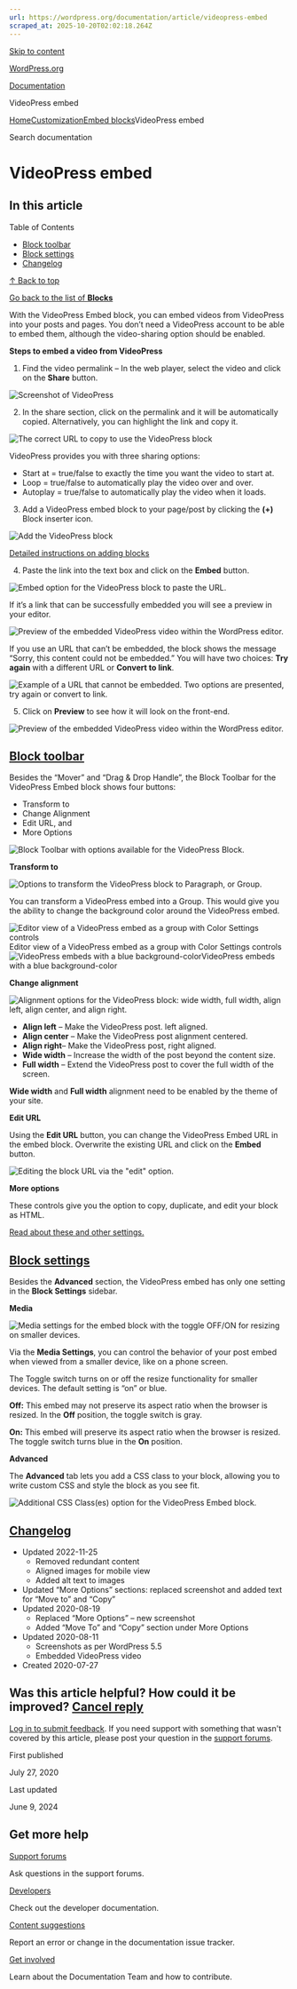 ```yaml
---
url: https://wordpress.org/documentation/article/videopress-embed
scraped_at: 2025-10-20T02:02:18.264Z
---
```


[Skip to content](https://wordpress.org/documentation/article/videopress-embed/#wp--skip-link--target)

[WordPress.org](https://wordpress.org/)

[Documentation](https://wordpress.org/documentation)

VideoPress embed

[Home](https://wordpress.org/documentation)[Customization](https://wordpress.org/documentation/customization/)[Embed blocks](https://wordpress.org/documentation/category/embed-blocks/)VideoPress embed

Search documentation

# VideoPress embed

## In this article

Table of Contents

- [Block toolbar](https://wordpress.org/documentation/article/videopress-embed/#block-toolbar)
- [Block settings](https://wordpress.org/documentation/article/videopress-embed/#block-settings)
- [Changelog](https://wordpress.org/documentation/article/videopress-embed/#changelog)

[↑ Back to top](https://wordpress.org/documentation/article/videopress-embed/#wp--skip-link--target)

[Go back to the list of **Blocks**](https://wordpress.org/documentation/article/blocks/)

With the VideoPress Embed block, you can embed videos from VideoPress into your posts and pages. You don’t need a VideoPress account to be able to embed them, although the video-sharing option should be enabled.

**Steps to embed a video from VideoPress**

1. Find the video permalink – In the web player, select the video and click on the **Share** button.

![Screenshot of  VideoPress](https://wordpress.org/documentation/files/2022/12/image15-1.png)

2. In the share section, click on the permalink and it will be automatically copied. Alternatively, you can highlight the link and copy it.

![The correct URL to copy to use the VideoPress block](https://wordpress.org/documentation/files/2022/12/image14-1-1.png)

VideoPress provides you with three sharing options:

- Start at = true/false to exactly the time you want the video to start at.
- Loop = true/false to automatically play the video over and over.
- Autoplay = true/false to automatically play the video when it loads.

3. Add a VideoPress embed block to your page/post by clicking the **(+)** Block inserter icon.

![Add the VideoPress block ](https://wordpress.org/documentation/files/2022/12/image1-1-1024x271.png)

[Detailed instructions on adding blocks](https://wordpress.org/documentation/article/adding-a-new-block/)

4. Paste the link into the text box and click on the **Embed** button.

![Embed option for the VideoPress block to paste the URL.](https://wordpress.org/documentation/files/2022/12/image2-1-1024x441.png)

If it’s a link that can be successfully embedded you will see a preview in your editor.

![Preview of the embedded VideoPress video within the WordPress editor.](https://wordpress.org/documentation/files/2022/12/image5-1-1.png)

If you use an URL that can’t be embedded, the block shows the message “Sorry, this content could not be embedded.” You will have two choices: **Try again** with a different URL or **Convert to link**.

![Example of a URL that cannot be embedded. Two options are presented, try again or convert to link.](https://wordpress.org/documentation/files/2022/12/image8-2-1-1024x565.png)

5. Click on **Preview** to see how it will look on the front-end.

![Preview of the embedded VideoPress video within the WordPress editor.](https://wordpress.org/documentation/files/2022/12/image6-1-1.png)

## [Block toolbar](https://wordpress.org/documentation/article/videopress-embed/\#block-toolbar)

Besides the “Mover” and “Drag & Drop Handle”, the Block Toolbar for the VideoPress Embed block shows four buttons:

- Transform to
- Change Alignment
- Edit URL, and
- More Options

![Block Toolbar with options available for the VideoPress Block.](https://wordpress.org/documentation/files/2022/12/image4-2.png)

**Transform to**

![Options to transform the VideoPress block to Paragraph, or Group.](https://wordpress.org/documentation/files/2022/12/image13-1-1.png)

You can transform a VideoPress embed into a Group. This would give you the ability to change the background color around the VideoPress embed.

![Editor view of a VideoPress embed as a group with Color Settings controls](https://wordpress.org/documentation/files/2020/08/image7-1024x496.png)Editor view of a VideoPress embed as a group with Color Settings controls![VideoPress embeds with a blue background-color](https://wordpress.org/documentation/files/2020/07/image-71.png)VideoPress embeds with a blue background-color

**Change alignment**

![Alignment options for the VideoPress block: wide width, full width, align left, align center, and align right.](https://wordpress.org/documentation/files/2022/12/image12-1024x540.png)

- **Align left** – Make the VideoPress post. left aligned.
- **Align center** – Make the VideoPress post alignment centered.
- **Align right**– Make the VideoPress post, right aligned.
- **Wide width** – Increase the width of the post beyond the content size.
- **Full width** – Extend the VideoPress post to cover the full width of the screen.

**Wide width** and **Full width** alignment need to be enabled by the theme of your site.

**Edit URL**

Using the **Edit URL** button, you can change the VideoPress Embed URL in the embed block. Overwrite the existing URL and click on the **Embed** button.

![Editing the block URL via the "edit" option.](https://wordpress.org/documentation/files/2022/12/image2-3-1024x441.png)

**More options**

These controls give you the option to copy, duplicate, and edit your block as HTML.

[Read about these and other settings.](https://wordpress.org/documentation/article/more-options/)

## [Block settings](https://wordpress.org/documentation/article/videopress-embed/\#block-settings)

Besides the **Advanced** section, the VideoPress embed has only one setting in the **Block Settings** sidebar.

**Media**

![Media settings for the embed block with the toggle OFF/ON for resizing on smaller devices.](https://wordpress.org/documentation/files/2020/07/image-76.png)

Via the **Media Settings**, you can control the behavior of your post embed when viewed from a smaller device, like on a phone screen.

The Toggle switch turns on or off the resize functionality for smaller devices. The default setting is “on” or blue.

**Off:** This embed may not preserve its aspect ratio when the browser is resized. In the **Off** position, the toggle switch is gray.

**On:** This embed will preserve its aspect ratio when the browser is resized. The toggle switch turns blue in the **On** position.

**Advanced**

The **Advanced** tab lets you add a CSS class to your block, allowing you to write custom CSS and style the block as you see fit.

![Additional CSS Class(es) option for the VideoPress Embed block.](https://wordpress.org/documentation/files/2020/07/image-77.png)

## [Changelog](https://wordpress.org/documentation/article/videopress-embed/\#changelog)

- Updated 2022-11-25
  - Removed redundant content
  - Aligned images for mobile view
  - Added alt text to images
- Updated “More Options” sections: replaced screenshot and added text for “Move to” and “Copy”
- Updated 2020-08-19
  - Replaced “More Options” – new screenshot
  - Added “Move To” and “Copy” section under More Options
- Updated 2020-08-11
  - Screenshots as per WordPress 5.5
  - Embedded VideoPress video
- Created 2020-07-27

## Was this article helpful? How could it be improved? [Cancel reply](https://wordpress.org/documentation/article/videopress-embed/\#respond)

[Log in to submit feedback](https://login.wordpress.org/?redirect_to=https%3A%2F%2Fwordpress.org%2Fdocumentation%2Farticle%2Fvideopress-embed%2F&locale=en_US). If you need support with something that wasn't covered by this article, please post your question in the [support forums](https://wordpress.org/support/forums/).

First published

July 27, 2020

Last updated

June 9, 2024

## Get more help

[Support forums](https://wordpress.org/support/forums/)

Ask questions in the support forums.

[Developers](https://developer.wordpress.org/)

Check out the developer documentation.

[Content suggestions](https://github.com/WordPress/Documentation-Issue-Tracker/issues)

Report an error or change in the documentation issue tracker.

[Get involved](https://make.wordpress.org/docs/)

Learn about the Documentation Team and how to contribute.